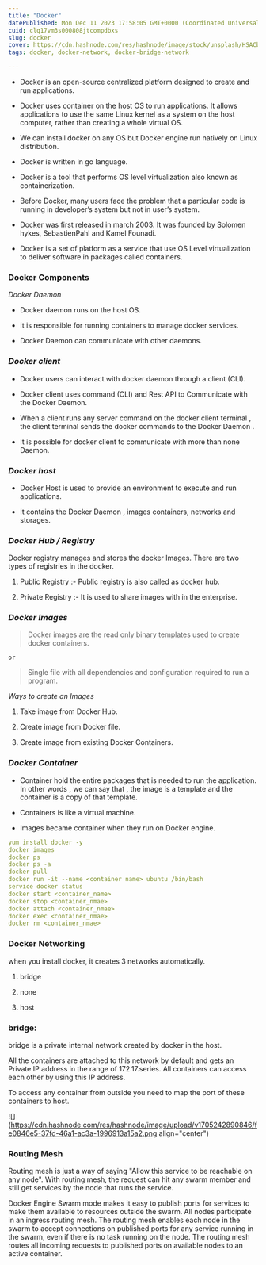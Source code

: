 ```yaml
---
title: "Docker"
datePublished: Mon Dec 11 2023 17:58:05 GMT+0000 (Coordinated Universal Time)
cuid: clq17vm3s000808jtcompdbxs
slug: docker
cover: https://cdn.hashnode.com/res/hashnode/image/stock/unsplash/HSACbYjZsqQ/upload/26920e5fbb4bf3b60ffb63a8bd565ea7.jpeg
tags: docker, docker-network, docker-bridge-network

---
```


* Docker is an open-source centralized platform designed to create and run applications.
    
* Docker uses container on the host OS to run applications. It allows applications to use the same Linux kernel as a system on the host computer, rather than creating a whole virtual OS.
    
* We can install docker on any OS but Docker engine run natively on Linux distribution.
    
* Docker is written in go language.
    
* Docker is a tool that performs OS level virtualization also known as containerization.
    
* Before Docker, many users face the problem that a particular code is running in developer’s system but not in user’s system.
    
* Docker was first released in march 2003. It was founded by Solomen hykes, SebastienPahl and Kamel Founadi.
    
* Docker is a set of platform as a service that use OS Level virtualization to deliver software in packages called containers.
    

### Docker Components

*Docker Daemon*

* Docker daemon runs on the host OS.
    
* It is responsible for running containers to manage docker services.
    
* Docker Daemon can communicate with other daemons.
    

### *Docker client*

* Docker users can interact with docker daemon through a client (CLI).
    
* Docker client uses command (CLI) and Rest API to Communicate with the Docker Daemon.
    
* When a client runs any server command on the docker client terminal , the client terminal sends the docker commands to the Docker Daemon .
    
* It is possible for docker client to communicate with more than none Daemon.
    

### *Docker host*

* Docker Host is used to provide an environment to execute and run applications.
    
* It contains the Docker Daemon , images containers, networks and storages.
    

### *Docker Hub / Registry*

Docker registry manages and stores the docker Images. There are two types of registries in the docker.

1. Public Registry :- Public registry is also called as docker hub.
    
2. Private Registry :- It is used to share images with in the enterprise.
    

### *Docker Images*

> Docker images are the read only binary templates used to create docker containers.

`or`

> Single file with all dependencies and configuration required to run a program.

*Ways to create an Images*

1. Take image from Docker Hub.
    
2. Create image from Docker file.
    
3. Create image from existing Docker Containers.
    

### *Docker Container*

* Container hold the entire packages that is needed to run the application. In other words , we can say that , the image is a template and the container is a copy of that template.
    
* Containers is like a virtual machine.
    
* Images became container when they run on Docker engine.
    

```yaml
yum install docker -y
docker images
docker ps
docker ps -a
docker pull
docker run -it --name <container name> ubuntu /bin/bash
service docker status
docker start <container_name>
docker stop <container_nmae>
docker attach <container_nmae>
docker exec <container_nmae>
docker rm <container_nmae>
```

### Docker Networking

when you install docker, it creates 3 networks automatically.

1. bridge
    
2. none
    
3. host
    

### bridge:

bridge is a private internal network created by docker in the host.

All the containers are attached to this network by default and gets an Private IP address in the range of 172.17.series. All containers can access each other by using this IP address.

  
To access any container from outside you need to map the port of these containers to host.

![](https://cdn.hashnode.com/res/hashnode/image/upload/v1705242890846/fe0846e5-37fd-46a1-ac3a-1996913a15a2.png align="center")

### Routing Mesh

Routing mesh is just a way of saying "Allow this service to be reachable on any node". With routing mesh, the request can hit any swarm member and still get services by the node that runs the service.

Docker Engine Swarm mode makes it easy to publish ports for services to make them available to resources outside the swarm. All nodes participate in an ingress routing mesh. The routing mesh enables each node in the swarm to accept connections on published ports for any service running in the swarm, even if there is no task running on the node. The routing mesh routes all incoming requests to published ports on available nodes to an active container.